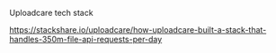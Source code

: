 Uploadcare tech stack

https://stackshare.io/uploadcare/how-uploadcare-built-a-stack-that-handles-350m-file-api-requests-per-day
